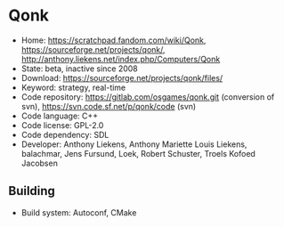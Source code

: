 # Qonk

- Home: https://scratchpad.fandom.com/wiki/Qonk, https://sourceforge.net/projects/qonk/, http://anthony.liekens.net/index.php/Computers/Qonk
- State: beta, inactive since 2008
- Download: https://sourceforge.net/projects/qonk/files/
- Keyword: strategy, real-time
- Code repository: https://gitlab.com/osgames/qonk.git (conversion of svn), https://svn.code.sf.net/p/qonk/code (svn)
- Code language: C++
- Code license: GPL-2.0
- Code dependency: SDL
- Developer: Anthony Liekens, Anthony Mariette Louis Liekens, balachmar, Jens Fursund, Loek, Robert Schuster, Troels Kofoed Jacobsen

## Building

- Build system: Autoconf, CMake
